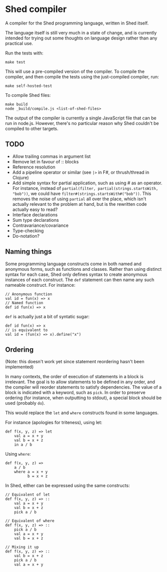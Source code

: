 # Shed compiler

A compiler for the Shed programming language, written in Shed itself.

The language itself is still very much in a state of change, and is currently
intended for trying out some thoughts on language design rather than any
practical use.

Run the tests with:

    make test
    
This will use a pre-compiled version of the compiler. To compile the compiler,
and then compile the tests using the just-compiled compiler, run:

    make self-hosted-test
    
To compile Shed files:

    make build
    node _build/compile.js <list-of-shed-files>
    
The output of the compiler is currently a single JavaScript file that can
be run in node.js. However, there's no particular reason why Shed couldn't be
compiled to other targets.

## TODO

* Allow trailing commas in argument list
* Remove let in favour of :: blocks
* Reference resolution
* Add a pipeline operator or similar (see `|>` in F#, or thrush/thread in Clojure)
* Add simple syntax for partial application, such as using # as an operator. For
  instance, instead of `partial(filter, partial(strings.startsWith, "bob"))`, we could
  have `filter#(strings.startsWith#("bob"))`. This removes the noise of using
  `partial` all over the place, which isn't actually relevant to the problem
  at hand, but is the rewritten code actually easy to read?
* Interface declarations
* Sum type declarations
* Contravariance/covariance
* Type-checking
* Do-notation?

## Naming things

Some programming language constructs come in both named and
anonymous forms, such as functions and classes. Rather than using distinct
syntax for each case, Shed only defines syntax to create anonymous instances of
each construct. The `def` statement can then name any such nameable construct.
For instance:

```
// Anonymous function
val id = fun(x) => x
// Named function
def id fun(x) => x
```

`def` is actually just a bit of syntatic sugar:

```
def id fun(x) => x
// is equivalent to
val id = (fun(x) => x).define("x")
```

## Ordering

(Note: this doesn't work yet since statement reordering hasn't been implemented)

In many contexts, the order of execution of statements in a block is irrelevant.
The goal is to allow statements to be defined in any order,
and the compiler will reorder statements to satisfy dependencies.
The value of a block is indicated with a keyword, such as `pick`.
In order to preserve ordering (for instance, when outputting to stdout),
a special block should be used (probably `do`).

This would replace the `let` and `where` constructs found in some languages.

For instance (apologies for triteness), using let:

```
def f(x, y, z) => let
    val a = x + y
    val b = x + z
    in a / b
```

Using `where`:

```
def f(x, y, z) =>
    a / b
    where a = x + y
          b = x + z
```

In Shed, either can be expressed using the same constructs:

```
// Equivalent of let
def f(x, y, z) => ::
    val a = x + y
    val b = x + z
    pick a / b
    
// Equivalent of where
def f(x, y, z) => ::
    pick a / b
    val a = x + y
    val b = x + z

// Mixing it up
def f(x, y, z) => ::
    val b = x + z
    pick a / b
    val a = x + y
```
